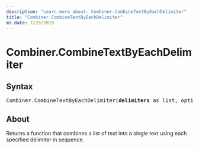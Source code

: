 ```yaml
---
description: "Learn more about: Combiner.CombineTextByEachDelimiter"
title: "Combiner.CombineTextByEachDelimiter"
ms.date: 7/29/2019
---
```

# Combiner.CombineTextByEachDelimiter

## Syntax

<pre>
Combiner.CombineTextByEachDelimiter(<b>delimiters</b> as list, optional <b>quoteStyle</b> as nullable number) as function  
</pre>  
  
## About  
Returns a function that combines a list of text into a single text using each specified delimiter in sequence.
